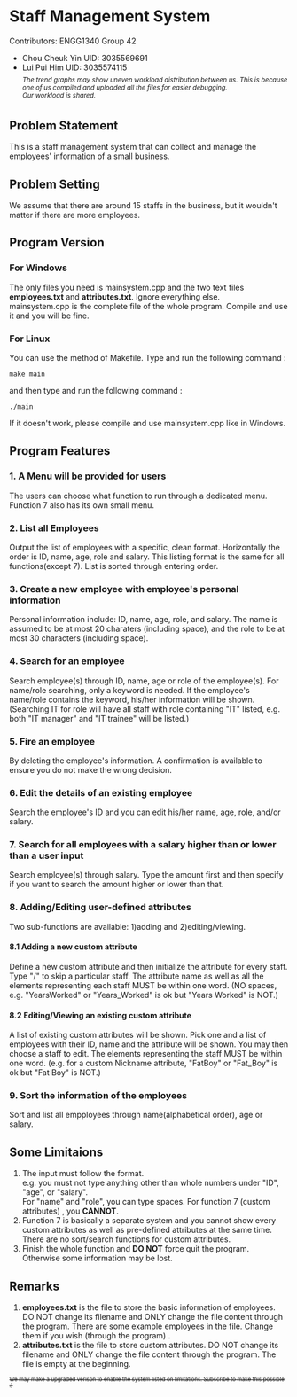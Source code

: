 # Staff Management System
Contributors:
ENGG1340 Group 42
- Chou Cheuk Yin UID: 3035569691
- Lui Pui Him UID: 3035574115
<br /><sub>*The trend graphs may show uneven workload distribution between us. This is because one of us compiled and uploaded all the files for easier debugging.*</sub><br /><sup>*Our workload is shared.*</sup>
## Problem Statement
This is a staff management system that can collect and manage the employees' information of a small business.
## Problem Setting
We assume that there are around 15 staffs in the business, but it wouldn't matter if there are more employees.
## Program Version
### For Windows
The only files you need is mainsystem.cpp and the two text files **employees.txt** and **attributes.txt**. Ignore everything else.<br />
mainsystem.cpp is the complete file of the whole program. Compile and use it and you will be fine.
### For Linux
You can use the method of Makefile.
Type and run the following command : 
```
make main
```
and then type and run the following command :
```
./main
```
If it doesn't work, please compile and use mainsystem.cpp like in Windows.
## Program Features
### 1. A Menu will be provided for users
The users can choose what function to run through a dedicated menu. Function 7 also has its own small menu.
### 2. List all Employees
Output the list of employees with a specific, clean format. Horizontally the order is ID, name, age, role and salary.
This listing format is the same for all functions(except 7).
List is sorted through entering order.
### 3. Create a new employee with employee's personal information
Personal information include: ID, name, age, role, and salary. 
The name is assumed to be at most 20 charaters (including space), and the role to be at most 30 characters (including space).
### 4. Search for an employee
Search employee(s) through ID, name, age or role of the employee(s). 
For name/role searching, only a keyword is needed. If the employee's name/role contains the keyword, his/her information will be shown. (Searching IT for role will have all staff with role containing "IT" listed, e.g. both "IT manager" and "IT trainee" will be listed.)
### 5. Fire an employee
By deleting the employee's information. A confirmation is available to ensure you do not make the wrong decision.
### 6. Edit the details of an existing employee
Search the employee's ID and you can edit his/her name, age, role, and/or salary.
### 7. Search for all employees with a salary higher than or lower than a user input
Search employee(s) through salary. 
Type the amount first and then specify if you want to search the amount higher or lower than that. 
### 8. Adding/Editing user-defined attributes
Two sub-functions are available: 1)adding and 2)editing/viewing.
#### 8.1 Adding a new custom attribute
Define a new custom attribute and then initialize the attribute for every staff. Type "/" to skip a particular staff.
The attribute name as well as all the elements representing each staff MUST be within one word.
(NO spaces, e.g. "YearsWorked" or "Years_Worked" is ok but "Years Worked" is NOT.)
#### 8.2 Editing/Viewing an existing custom attribute
A list of existing custom attributes will be shown. Pick one and a list of employees with their ID, name and the attribute will be shown.
You may then choose a staff to edit. The elements representing the staff MUST be within one word.
(e.g. for a custom Nickname attribute, "FatBoy" or "Fat_Boy" is ok but "Fat Boy" is NOT.)
### 9. Sort the information of the employees
Sort and list all empployees through name(alphabetical order), age or salary.
## Some Limitaions
1. The input must follow the format.<br /> e.g. you must not type anything other than whole numbers under "ID", "age", or "salary".<br />For "name" and "role", you can type spaces. For function 7 (custom attributes) , you **CANNOT**.
2. Function 7 is basically a separate system and you cannot show every custom attributes as well as pre-defined attributes at the same time. There are no sort/search functions for custom attributes.
3. Finish the whole function and **DO NOT** force quit the program. Otherwise some information may be lost.
## Remarks
1. **employees.txt** is the file to store the basic information of employees. DO NOT change its filename and ONLY change the file content through the program. There are some example employees in the file. Change them if you wish (through the program) .
2. **attributes.txt** is the file to store custom attributes. DO NOT change its filename and ONLY change the file content through the program. The file is empty at the beginning.

<sub><sup>~~We may make a upgraded verison to enable the system listed on limitations. Subscribe to make this possible :)~~</sup></sub>

